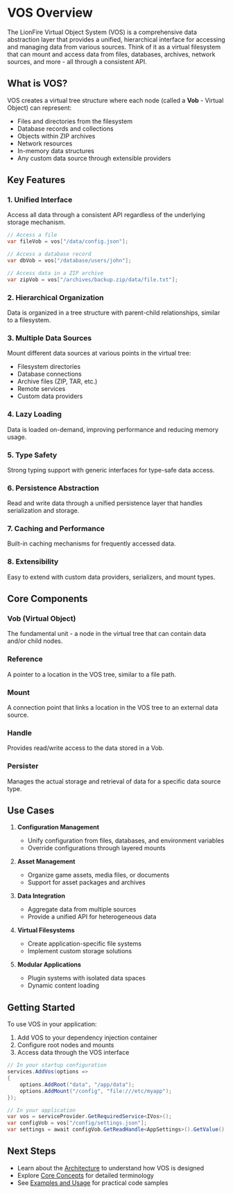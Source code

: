 # VOS Overview

The LionFire Virtual Object System (VOS) is a comprehensive data abstraction layer that provides a unified, hierarchical interface for accessing and managing data from various sources. Think of it as a virtual filesystem that can mount and access data from files, databases, archives, network sources, and more - all through a consistent API.

## What is VOS?

VOS creates a virtual tree structure where each node (called a **Vob** - Virtual Object) can represent:
- Files and directories from the filesystem
- Database records and collections
- Objects within ZIP archives
- Network resources
- In-memory data structures
- Any custom data source through extensible providers

## Key Features

### 1. **Unified Interface**
Access all data through a consistent API regardless of the underlying storage mechanism.

```csharp
// Access a file
var fileVob = vos["/data/config.json"];

// Access a database record
var dbVob = vos["/database/users/john"];

// Access data in a ZIP archive
var zipVob = vos["/archives/backup.zip/data/file.txt"];
```

### 2. **Hierarchical Organization**
Data is organized in a tree structure with parent-child relationships, similar to a filesystem.

### 3. **Multiple Data Sources**
Mount different data sources at various points in the virtual tree:
- Filesystem directories
- Database connections
- Archive files (ZIP, TAR, etc.)
- Remote services
- Custom data providers

### 4. **Lazy Loading**
Data is loaded on-demand, improving performance and reducing memory usage.

### 5. **Type Safety**
Strong typing support with generic interfaces for type-safe data access.

### 6. **Persistence Abstraction**
Read and write data through a unified persistence layer that handles serialization and storage.

### 7. **Caching and Performance**
Built-in caching mechanisms for frequently accessed data.

### 8. **Extensibility**
Easy to extend with custom data providers, serializers, and mount types.

## Core Components

### Vob (Virtual Object)
The fundamental unit - a node in the virtual tree that can contain data and/or child nodes.

### Reference
A pointer to a location in the VOS tree, similar to a file path.

### Mount
A connection point that links a location in the VOS tree to an external data source.

### Handle
Provides read/write access to the data stored in a Vob.

### Persister
Manages the actual storage and retrieval of data for a specific data source type.

## Use Cases

1. **Configuration Management**
   - Unify configuration from files, databases, and environment variables
   - Override configurations through layered mounts

2. **Asset Management**
   - Organize game assets, media files, or documents
   - Support for asset packages and archives

3. **Data Integration**
   - Aggregate data from multiple sources
   - Provide a unified API for heterogeneous data

4. **Virtual Filesystems**
   - Create application-specific file systems
   - Implement custom storage solutions

5. **Modular Applications**
   - Plugin systems with isolated data spaces
   - Dynamic content loading

## Getting Started

To use VOS in your application:

1. Add VOS to your dependency injection container
2. Configure root nodes and mounts
3. Access data through the VOS interface

```csharp
// In your startup configuration
services.AddVos(options => 
{
    options.AddRoot("data", "/app/data");
    options.AddMount("/config", "file:///etc/myapp");
});

// In your application
var vos = serviceProvider.GetRequiredService<IVos>();
var configVob = vos["/config/settings.json"];
var settings = await configVob.GetReadHandle<AppSettings>().GetValue();
```

## Next Steps

- Learn about the [Architecture](./vos-architecture.md) to understand how VOS is designed
- Explore [Core Concepts](./vos-core-concepts.md) for detailed terminology
- See [Examples and Usage](./vos-examples.md) for practical code samples
